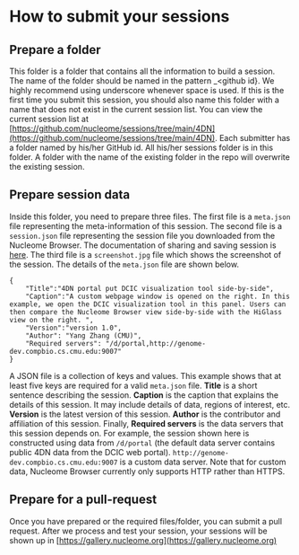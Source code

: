 # How to submit your sessions

## Prepare a folder
This folder is a folder that contains all the information to build a session. The name of the folder should be named in the pattern <session name>_<github id}. We highly recommend using underscore whenever space is used. If this is the first time you submit this session, you should also name this folder with a name that does not exist in the current session list. You can view the current session list at [https://github.com/nucleome/sessions/tree/main/4DN](https://github.com/nucleome/sessions/tree/main/4DN). Each submitter has a folder named by his/her GitHub id. All his/her sessions folder is in this folder. A folder with the name of the existing folder in the repo will overwrite the existing session. 

## Prepare session data
Inside this folder, you need to prepare three files. The first file is a `meta.json` file representing the meta-information of this session. The second file is a `session.json` file representing the session file you downloaded from the Nucleome Browser. The documentation of sharing and saving session is [here](https://nb-docs.readthedocs.io/en/latest/session.html#). The third file is a `screenshot.jpg` file which shows the screenshot of the session. The details of the `meta.json` file are shown below. 

```
{
    "Title":"4DN portal put DCIC visualization tool side-by-side",
    "Caption":"A custom webpage window is opened on the right. In this example, we open the DCIC visualization tool in this panel. Users can then compare the Nucleome Browser view side-by-side with the HiGlass view on the right. ",
    "Version":"version 1.0",
    "Author": "Yang Zhang (CMU)",
    "Required servers": "/d/portal,http://genome-dev.compbio.cs.cmu.edu:9007" 
}
```

A JSON file is a collection of keys and values. This example shows that at least five keys are required for a valid `meta.json` file. **Title** is a short sentence describing the session. **Caption** is the caption that explains the details of this session. It may include details of data, regions of interest, etc. **Version** is the latest version of this session. **Author** is the contributor and affiliation of this session. Finally, **Required servers** is the data servers that this session depends on. For example, the session shown here is constructed using data from `/d/portal` (the default data server contains public 4DN data from the DCIC web portal). `http://genome-dev.compbio.cs.cmu.edu:9007` is a custom data server. Note that for custom data, Nucleome Browser currently only supports HTTP rather than HTTPS. 

## Prepare for a pull-request
Once you have prepared or the required files/folder, you can submit a pull request. After we process and test your session, your sessions will be shown up in [https://gallery.nucleome.org](https://gallery.nucleome.org)
